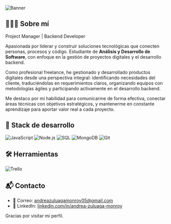 ![Banner](https://github.com/user-attachments/assets/d47c93a9-4324-4ec6-8a03-45daf407e290)


## 👩🏻‍💻 Sobre mí

Project Manager | Backend Developer

Apasionada por liderar y construir soluciones tecnológicas que conecten personas, procesos y código. Estudiante de **Análisis y Desarrollo de Software**, con enfoque en la gestión de proyectos digitales y el desarrollo backend.

Como profesional freelance, he gestionado y desarrollado productos digitales desde una perspectiva integral: identificando necesidades del cliente, traduciéndolas en requerimientos claros, organizando equipos con metodologías ágiles y participando activamente en el desarrollo backend.

Me destaco por mi habilidad para comunicarme de forma efectiva, conectar áreas técnicas con objetivos estratégicos, y mantenerme en constante aprendizaje para aportar valor real a cada proyecto.


## 🍃 Stack de desarrollo

![JavaScript](https://img.shields.io/badge/-JavaScript-F7DF1E?style=flat-square&logo=javascript&logoColor=white) 
![Node.js](https://img.shields.io/badge/-Node.js-8CC84B?style=flat-square&logo=node.js&logoColor=white) 
![SQL](https://img.shields.io/badge/-SQL-4479A1?style=flat-square&logo=postgresql&logoColor=white) 
![MongoDB](https://img.shields.io/badge/-MongoDB-47A248?style=flat-square&logo=mongodb&logoColor=white) 
![Git](https://img.shields.io/badge/-Git-F05032?style=flat-square&logo=git&logoColor=white)

## 🛠️ Herramientas

![Trello](https://img.shields.io/badge/-Trello-0079BF?style=flat-square&logo=trello&logoColor=white)

## 📬 Contacto

- 📧 Correo: [andreazuluagamonroy05@gmail.com](mailto:andreazuluagamonroy05@gmail.com)  
- 💼 LinkedIn: [linkedin.com/in/andrea-zuluaga-monroy](https://linkedin.com/in/andrea-zuluaga-monroy)

Gracias por visitar mi perfil.
